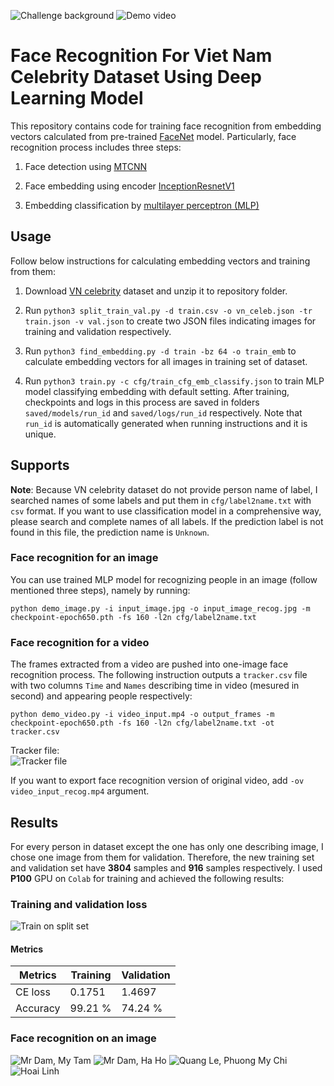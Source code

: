 ![Challenge background](images/VN_celeb_challenge.jpg)
![Demo video](images/demo_video.gif)
# Face Recognition For Viet Nam Celebrity Dataset Using Deep Learning Model
This repository contains code for training face recognition from embedding
vectors calculated from pre-trained [FaceNet](https://arxiv.org/abs/1503.03832)
model. Particularly, face recognition process includes three steps: 

1. Face detection using [MTCNN](https://arxiv.org/abs/1503.03832)

2. Face embedding using encoder
   [InceptionResnetV1](https://github.com/timesler/facenet-pytorch)

3. Embedding classification by [multilayer perceptron
   (MLP)](https://en.wikipedia.org/wiki/Multilayer_perceptron)

## Usage
Follow below instructions for calculating embedding vectors and training from
them: 

1. Download [VN celebrity](https://www.aivivn.com/contests/2) dataset and unzip
   it to repository folder.

2. Run `python3 split_train_val.py -d train.csv -o vn_celeb.json -tr train.json
   -v val.json` to create two JSON files indicating images for training and
   validation respectively.

3. Run `python3 find_embedding.py -d train -bz 64 -o train_emb` to calculate
   embedding vectors for all images in training set of dataset.

4. Run `python3 train.py -c cfg/train_cfg_emb_classify.json` to train MLP model
   classifying embedding with default setting. After training, checkpoints and logs in this process are saved in
   folders `saved/models/run_id` and `saved/logs/run_id` respectively. Note
   that `run_id` is automatically generated when running instructions and it
   is unique.

## Supports
**Note**: Because VN celebrity dataset do not provide person name of label, I
searched names of some labels and put them in `cfg/label2name.txt` with `csv`
format. If you want to use classification model in a comprehensive way, please
search and complete names of all labels. If the
prediction label is not found in this file, the prediction name is `Unknown`.

### Face recognition for an image
You can use trained MLP model for recognizing people in an image (follow
mentioned three steps), namely by running: 
```
python demo_image.py -i input_image.jpg -o input_image_recog.jpg -m checkpoint-epoch650.pth -fs 160 -l2n cfg/label2name.txt
```

### Face recognition for a video
The frames extracted from a video are pushed into one-image face recognition
process. The following instruction outputs a `tracker.csv` file with two
columns `Time` and `Names` describing time in video (mesured in second) and
appearing people respectively: 
```
python demo_video.py -i video_input.mp4 -o output_frames -m checkpoint-epoch650.pth -fs 160 -l2n cfg/label2name.txt -ot tracker.csv
```
Tracker file:   
![Tracker file](images/tracker_file.png)

If you want to export face recognition version of original video, add `-ov
video_input_recog.mp4` argument.

## Results
For every person in dataset except the one has only one describing image, I
chose one image from them for validation. Therefore, the new training set and
validation set have
**3804** samples and **916** samples respectively. I used **P100** GPU on `Colab` for training and
achieved the following results: 
### Training and validation loss
![Train on split set](images/log_loss.png)
#### Metrics
|Metrics| Training | Validation |
|-------|----------|------------|
|CE loss| 0.1751 | 1.4697 |
|Accuracy| 99.21 %| 74.24 % |

### Face recognition on an image
![Mr Dam, My Tam](images/dam_vinh_hung_2_recog.jpg)
![Mr Dam, Ha Ho](images/mrDam_HaHo_recog.jpg)
![Quang Le, Phuong My Chi](images/QuangLe_PhuongMyChi_recog.png)
![Hoai Linh](images/hoai_linh_4_recog.jpg)
